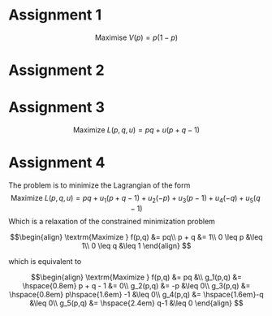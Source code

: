 # Assignment 1
$$\textrm{Maximise } V(p)=p(1-p)$$
# Assignment 2
# Assignment 3
$$\textrm{Maximize }L(p,q,u) = pq + u(p+q-1)$$
# Assignment 4
The problem is to minimize the Lagrangian of the form
$$\textrm{Maximize }L(p,q,u) = pq + u_1(p+q-1) + u_2(-p) + u_3(p-1) + u_4(-q) + u_5(q-1)$$
Which is a relaxation of the constrained minimization problem

$$\begin{align}
\textrm{Maximize } f(p,q) &= pq\\
p + q &= 1\\
0 \leq p &\leq 1\\
0 \leq q &\leq 1
\end{align}
$$

which is equivalent to

$$\begin{align} 
\textrm{Maximize } f(p,q) &= pq &\\
g_1(p,q) &= \hspace{0.8em} p + q - 1 &= 0\\
g_2(p,q) &= -p  &\leq 0\\
g_3(p,q) &= \hspace{0.8em} p\hspace{1.6em} -1 &\leq 0\\
g_4(p,q) &= \hspace{1.6em}-q  &\leq 0\\
g_5(p,q) &= \hspace{2.4em} q-1 &\leq 0
\end{align}
$$